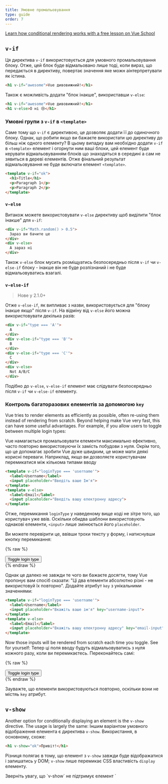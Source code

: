 ```yaml
---
title: Умовне промальовування
type: guide
order: 7
---
```


<div class="vueschool"><a href="https://vueschool.io/lessons/vuejs-conditionals?friend=vuejs" target="_blank" rel="sponsored noopener" title="Learn how conditional rendering works with Vue School">Learn how conditional rendering works with a free lesson on Vue School</a></div>

## `v-if`

Ця директива `v-if` використовується для умовного промальовування блоку. Отже, цей блок буде відмальовано лише тоді, коли вираз, що передається в директиву, повертає значення яке можн аінтерпретувати як істина.

``` html
<h1 v-if="awesome">Vue дивовижний!</h1>
```

Також є можливість додати "блок інакше", використавши `v-else`:

``` html
<h1 v-if="awesome">Vue дивовижний!</h1>
<h1 v-else>О ні 😢</h1>
```

### Умовні групи з `v-if` в `<template>`

Саме тому що `v-if` є директивою, це дозволяє додати її до одиночного блоку. Однак, що робити якщо ви бажаєте використати цю директиву до більш ніж одного елементу? В цьому випадку вам необхідно додати `v-if` в `<template>` елемент і огорнути ним ваші блоки, цей елемент буде керувати відмальовуванням блоків що знаходяться в середині а сам не зявиться в дереві елементів. Отже фінальний результат відмальовування не буде включати елемент `<template>`.

``` html
<template v-if="ok">
  <h1>Title</h1>
  <p>Paragraph 1</p>
  <p>Paragraph 2</p>
</template>
```

### `v-else`

Витакож можете використовувати `v-else` директиву щоб виділити "блок інакше" для `v-if`:

``` html
<div v-if="Math.random() > 0.5">
  Зараз ви бачите це
</div>
<div v-else>
  А зараз ні
</div>
```

Також `v-else` блок мусить розміщуатись безпосередньо після `v-if` чи `v-else-if` блоку - інакше він не буде розпізнаний і не буде відмальовуватись взагалі.

### `v-else-if`

> Нове у 2.1.0+

Отже `v-else-if`, як випливає з назви, використовується для "блоку інакше якщо" після `v-if`. На відміну від `v-else` його можна використовувати декілька разів:

```html
<div v-if="type === 'A'">
  A
</div>
<div v-else-if="type === 'B'">
  B
</div>
<div v-else-if="type === 'C'">
  C
</div>
<div v-else>
  Not A/B/C
</div>
```

Подібно до `v-else`, `v-else-if` елемент має слідувати безпосередньо після `v-if` чи `v-else-if` елементу.

### Контроль багаторазових елементів за допомогою `key`

Vue tries to render elements as efficiently as possible, often re-using them instead of rendering from scratch. Beyond helping make Vue very fast, this can have some useful advantages. For example, if you allow users to toggle between multiple login types:

Vue намагається промальовувати елементи максимально ефективно, часто повторно використовуючи їх замість побудови з нуля. Окрім того, що це допомагає зробити Vue дуже швидким, це може мати деякі корисні переваги. Наприклад, якщо ви дозволяєте користувачам перемикатися між кількома типами вводу

``` html
<template v-if="loginType === 'username'">
  <label>Username</label>
  <input placeholder="Введіть ваше Ім'я">
</template>
<template v-else>
  <label>Email</label>
  <input placeholder="Введіть вашу електронну адресу">
</template>
```

Отже, перемикання `loginType` у наведеному вище коді не зітре того, що користувач уже ввів. Оскільки обидва шаблони використовують однакові елементи, `<input>` лише змінюється його `placeholder`.

Ви можете перевірити це, ввівши трохи тексту у форму, і натиснувши кнопку перемикання:

{% raw %}
<div id="no-key-example" class="demo">
  <div>
    <template v-if="loginType === 'username'">
      <label>Username</label>
      <input placeholder="Enter your username">
    </template>
    <template v-else>
      <label>Email</label>
      <input placeholder="Enter your email address">
    </template>
  </div>
  <button @click="toggleLoginType">Toggle login type</button>
</div>
<script>
new Vue({
  el: '#no-key-example',
  data: {
    loginType: 'username'
  },
  methods: {
    toggleLoginType: function () {
      return this.loginType = this.loginType === 'username' ? 'email' : 'username'
    }
  }
})
</script>
{% endraw %}

Однак це далеко не завжди те чого ви бажаєте досягти, тому Vue пропонує вам спосіб сказати: "Ці два елементи абсолютно різні - не використовуй їх повторно". Додайте атрибут `key` з унікальними значеннями:

``` html
<template v-if="loginType === 'username'">
  <label>Username</label>
  <input placeholder="Вкажіть ваше ім'я" key="username-input">
</template>
<template v-else>
  <label>Email</label>
  <input placeholder="Вкажіть вашу електронну адресу" key="email-input">
</template>
```

Now those inputs will be rendered from scratch each time you toggle. See for yourself:
Тепер ці поля вводу будуть відмальовуватись з нуля кожного разу, коли ви перемикаєтесь. Переконайтесь самі:

{% raw %}
<div id="key-example" class="demo">
  <div>
    <template v-if="loginType === 'username'">
      <label>Username</label>
      <input placeholder="Enter your username" key="username-input">
    </template>
    <template v-else>
      <label>Email</label>
      <input placeholder="Enter your email address" key="email-input">
    </template>
  </div>
  <button @click="toggleLoginType">Toggle login type</button>
</div>
<script>
new Vue({
  el: '#key-example',
  data: {
    loginType: 'username'
  },
  methods: {
    toggleLoginType: function () {
      return this.loginType = this.loginType === 'username' ? 'email' : 'username'
    }
  }
})
</script>
{% endraw %}

Зауважте, що елементи <label> використовуються повторно, оскільки вони не містяь `key` атрибут.

## `v-show`

Another option for conditionally displaying an element is the `v-show` directive. The usage is largely the same:
Іншим варіантом умовного відображення елемента є директива `v-show`. Використання, в основному, схоже:

``` html
<h1 v-show="ok">Привіт!</h1>
```

Різниця полягає в тому, що елемент з `v-show` завжди буде відображатися і залишатись у DOM; `v-show` лише перемикає CSS властивість `display` елементу.

<p class="tip">Зверніть увагу, що `v-show` не підтримує елемент `<template>`, а також не працює з `v-else`.</p>

## `v-if` vs `v-show`

`v-if` - це "справжнє умовне промальовування", оскільки воно забезпечує належне знищення та повторне створення елментів та дочірніх компонентів усередині умовного блоку, коли перемикається умова промальовування.

`v-if` також **лінива**: якщо умова хибна при початковому промальовуванні, нічого не відбувається - умовний блок не відображатиметься, поки умова вперше не стане істинною.

Для порівняння, `v-show` набагато простіший - елемент завжди промальвується незалежно від початкових умов, з перемиканням CSS властивості `display`.

Взагалі кажучи, у `v-if` вищі витрати на перемикання, тоді як у `v-show` вищі початкові витрати на рендеринг. Тому слід віддати перевагу «v-show», якщо вам потрібно щось дуже часто перемикати, та «v-if», якщо стан навряд чи зміниться під час виконання.

Також слід зауважити, що у випадку використання `v-if` при перемиканні стану всі ввденні користувацькі дані будуть знищені.

## `v-if` with `v-for`

<p class="tip">Використовувати `v-if` та` v-for` разом **не рекомендується**. Перглянь [style guide](/v2/style-guide/#Avoid-v-if-with-v-for-essential) для детального інформування.</p>

При використанні разом із `v-if`, `v-for` має більш вищий пріоритет, ніж `v-if`. Перглянь <a href="../guide/list.html#v-for-with-v-if">промальовування списків</a> для детального інформування.
